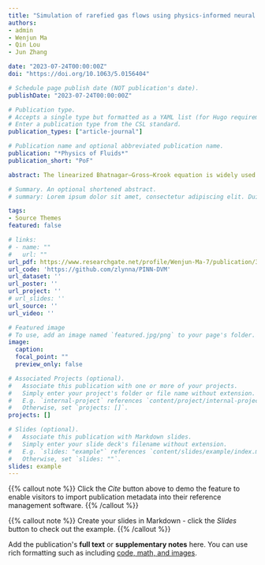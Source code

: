 ```yaml
---
title: "Simulation of rarefied gas flows using physics-informed neural network combined with discrete velocity method"
authors:
- admin
- Wenjun Ma
- Qin Lou
- Jun Zhang

date: "2023-07-24T00:00:00Z"
doi: "https://doi.org/10.1063/5.0156404"

# Schedule page publish date (NOT publication's date).
publishDate: "2023-07-24T00:00:00Z"

# Publication type.
# Accepts a single type but formatted as a YAML list (for Hugo requirements).
# Enter a publication type from the CSL standard.
publication_types: ["article-journal"]

# Publication name and optional abbreviated publication name.
publication: "*Physics of Fluids*"
publication_short: "PoF"

abstract: The linearized Bhatnagar–Gross–Krook equation is widely used to describe low-speed rarefied gas flows and can be solved numerically using deterministic methods such as the discrete velocity method (DVM). With the help of physics-informed neural networks (PINNs), which have experienced rapid development in recent years, we develop a new surrogate model that combines the PINNs and DVM methods (PINN–DVM) to simulate rarefied gas flows. In the proposed PINN–DVM model, the linearized Bhatnagar–Gross–Krook equation is directly encoded into the residual of an artificial neural network. A new loss function for the boundary condition based on the impermeable diffusion model is proposed to accurately capture the velocity slip and temperature jump at the boundary. PINN–DVM overcomes the limitations of conventional numerical methods, such as complex mesh generation and derivative calculations. Furthermore, the proposed model is enhanced by a self-adaptive strategy based on the neural tangent kernel, which enables the loss weight for each component of the loss function to be adjusted adaptively. Four representative numerical cases of Couette flow, Fourier heat transfer flow, triangular duct flow, and cavity flow demonstrate the superiority of the proposed PINN–DVM model in solving rarefied gas flows compared with original PINNs.

# Summary. An optional shortened abstract.
# summary: Lorem ipsum dolor sit amet, consectetur adipiscing elit. Duis posuere tellus ac convallis placerat. Proin tincidunt magna sed ex sollicitudin condimentum.

tags:
- Source Themes
featured: false

# links:
# - name: ""
#   url: ""
url_pdf: https://www.researchgate.net/profile/Wenjun-Ma-7/publication/372609968_Simulation_of_rarefied_gas_flows_using_physics-informed_neural_network_combined_with_discrete_velocity_method/links/6554c87a3fa26f66f40447a6/Simulation-of-rarefied-gas-flows-using-physics-informed-neural-network-combined-with-discrete-velocity-method.pdf
url_code: 'https://github.com/zlynna/PINN-DVM'
url_dataset: ''
url_poster: ''
url_project: ''
# url_slides: ''
url_source: ''
url_video: ''

# Featured image
# To use, add an image named `featured.jpg/png` to your page's folder. 
image:
  caption: 
  focal_point: ""
  preview_only: false

# Associated Projects (optional).
#   Associate this publication with one or more of your projects.
#   Simply enter your project's folder or file name without extension.
#   E.g. `internal-project` references `content/project/internal-project/index.md`.
#   Otherwise, set `projects: []`.
projects: []

# Slides (optional).
#   Associate this publication with Markdown slides.
#   Simply enter your slide deck's filename without extension.
#   E.g. `slides: "example"` references `content/slides/example/index.md`.
#   Otherwise, set `slides: ""`.
slides: example
---
```


{{% callout note %}}
Click the *Cite* button above to demo the feature to enable visitors to import publication metadata into their reference management software.
{{% /callout %}}

{{% callout note %}}
Create your slides in Markdown - click the *Slides* button to check out the example.
{{% /callout %}}

Add the publication's **full text** or **supplementary notes** here. You can use rich formatting such as including [code, math, and images](https://docs.hugoblox.com/content/writing-markdown-latex/).
